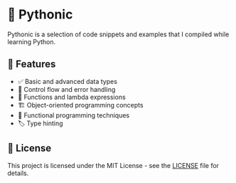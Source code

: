 # 🐍 Pythonic

 Pythonic is a selection of code snippets and examples that I compiled while learning Python.

## 🌟 Features

- ✅ Basic and advanced data types
- 🔀 Control flow and error handling
- 🧮 Functions and lambda expressions
- 🏗️ Object-oriented programming concepts
- 🧩 Functional programming techniques
- 🏷️ Type hinting

## 📜 License

This project is licensed under the MIT License - see the [LICENSE](LICENSE) file for details.
